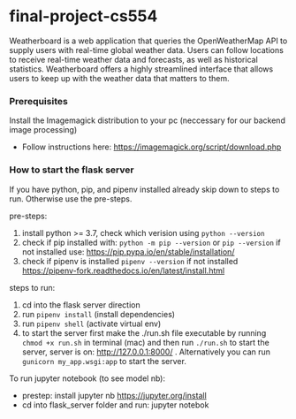 # final-project-cs554

Weatherboard is a web application that queries the OpenWeatherMap API to supply users with real-time global weather data. Users can follow locations to receive real-time weather data and forecasts, as well as historical statistics. Weatherboard offers a highly streamlined interface that allows users to keep up with the weather data that matters to them.

### Prerequisites

Install the Imagemagick distribution to your pc (neccessary for our backend image processing)

- Follow instructions here: https://imagemagick.org/script/download.php

### How to start the flask server

If you have python, pip, and pipenv installed already skip down to steps to run. Otherwise use the pre-steps.

pre-steps:

1. install python >= 3.7, check which verision using `python --version`
2. check if pip installed with: `python -m pip --version` or `pip --version` if not installed use: https://pip.pypa.io/en/stable/installation/
3. check if pipenv is installed `pipenv --version` if not installed https://pipenv-fork.readthedocs.io/en/latest/install.html

steps to run:

1. cd into the flask server direction
2. run `pipenv install` (install dependencies)
3. run `pipenv shell` (activate virtual env)
4. to start the server first make the ./run.sh file executable by running `chmod +x run.sh` in terminal (mac) and then run `./run.sh` to start the server, server is on: http://127.0.0.1:8000/ . Alternatively you can run `gunicorn my_app.wsgi:app` to start the server.

To run jupyter notebook (to see model nb):

- prestep: install jupyter nb https://jupyter.org/install
- cd into flask_server folder and run: jupyter notebok

